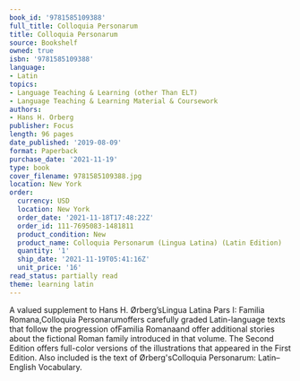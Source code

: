 ```yaml
---
book_id: '9781585109388'
full_title: Colloquia Personarum
title: Colloquia Personarum
source: Bookshelf
owned: true
isbn: '9781585109388'
language:
- Latin
topics:
- Language Teaching & Learning (other Than ELT)
- Language Teaching & Learning Material & Coursework
authors:
- Hans H. Orberg
publisher: Focus
length: 96 pages
date_published: '2019-08-09'
format: Paperback
purchase_date: '2021-11-19'
type: book
cover_filename: 9781585109388.jpg
location: New York
order:
  currency: USD
  location: New York
  order_date: '2021-11-18T17:48:22Z'
  order_id: 111-7695083-1481811
  product_condition: New
  product_name: Colloquia Personarum (Lingua Latina) (Latin Edition)
  quantity: '1'
  ship_date: '2021-11-19T05:41:16Z'
  unit_price: '16'
read_status: partially read
theme: learning latin
---
```

A valued supplement to Hans H. Ørberg’sLingua Latina Pars I: Familia Romana,Colloquia Personarumoffers carefully graded Latin-language texts that follow the progression ofFamilia Romanaand offer additional stories about the fictional Roman family introduced in that volume.
The Second Edition offers full-color versions of the illustrations that appeared in the First Edition. Also included is the text of Ørberg'sColloquia Personarum: Latin–English Vocabulary.

